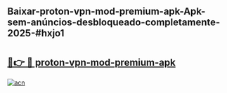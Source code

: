 ## Baixar-proton-vpn-mod-premium-apk-Apk-sem-anúncios-desbloqueado-completamente-2025-#hxjo1

# <h2><a href="https://ainizakaria.my?title=proton-vpn-mod-premium-apk&ref=22M">🔗👉 🔴 proton-vpn-mod-premium-apk</a></h2>

[![acn](https://github.com/user-attachments/assets/0f9c940e-d8b0-45ae-aac7-cd30a18b3e1c)](https://ainizakaria.my?title=proton-vpn-mod-premium-apk&ref=22M)

